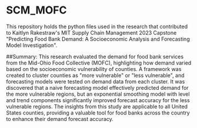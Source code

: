 # SCM_MOFC
This repository holds the python files used in the research that contributed to Kaitlyn Rakestraw's MIT Supply Chain Management 2023 Capstone "Predicting Food Bank Demand: A Socioeconomic Analysis and Forecasting Model Investigation".

##Summary: 
This research evaluated the demand for food bank services from the Mid-Ohio Food Collective
(MOFC), highlighting how demand varied based on the socioeconomic vulnerability of counties. A framework was
created to cluster counties as "more vulnerable" or "less vulnerable", and forecasting models were tested on
demand data from each cluster. It was discovered that a naive forecasting model effectively predicted demand for
the more vulnerable regions, but an exponential smoothing model with level and trend components significantly
improved forecast accuracy for the less vulnerable regions. The insights from this study are applicable to all
United States counties, providing a valuable tool for food banks across the country to enhance their demand
forecast accuracy.
